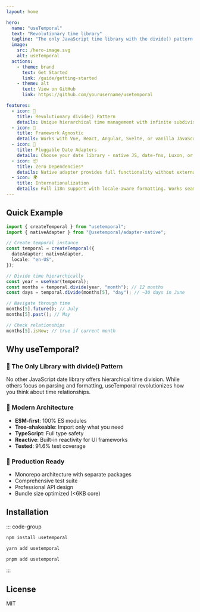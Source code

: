 ```yaml
---
layout: home

hero:
  name: "useTemporal"
  text: "Revolutionary time library"
  tagline: "The only JavaScript time library with the divide() pattern for infinite hierarchical time subdivision"
  image:
    src: /hero-image.svg
    alt: useTemporal
  actions:
    - theme: brand
      text: Get Started
      link: /guide/getting-started
    - theme: alt
      text: View on GitHub
      link: https://github.com/yourusername/usetemporal

features:
  - icon: 🔄
    title: Revolutionary divide() Pattern
    details: Unique hierarchical time management with infinite subdivision. Divide years into months, months into days, days into hours - all perfectly synchronized.
  - icon: 🎯
    title: Framework Agnostic
    details: Works with Vue, React, Angular, Svelte, or vanilla JavaScript. Built on @vue/reactivity for universal reactive primitives.
  - icon: 🔌
    title: Pluggable Date Adapters
    details: Choose your date library - native JS, date-fns, Luxon, or Temporal API. Auto-detection with zero-config fallback.
  - icon: 📦
    title: Zero Dependencies*
    details: Native adapter provides full functionality without external dependencies. Add adapters only when needed.
  - icon: 🌍
    title: Internationalization
    details: Full i18n support with locale-aware formatting. Works seamlessly with Intl.DateTimeFormat.
---
```


## Quick Example

```typescript
import { createTemporal } from "usetemporal";
import { nativeAdapter } from "@usetemporal/adapter-native";

// Create temporal instance
const temporal = createTemporal({
  dateAdapter: nativeAdapter,
  locale: "en-US",
});

// Divide time hierarchically
const year = useYear(temporal);
const months = temporal.divide(year, "month"); // 12 months
const days = temporal.divide(months[5], "day"); // ~30 days in June

// Navigate through time
months[5].future(); // July
months[5].past(); // May

// Check relationships
months[5].isNow; // true if current month
```

## Why useTemporal?

### 🎯 The Only Library with divide() Pattern

No other JavaScript date library offers hierarchical time division. While others focus on parsing and formatting, useTemporal revolutionizes how you think about time relationships.

### 🚀 Modern Architecture

- **ESM-first**: 100% ES modules
- **Tree-shakeable**: Import only what you need
- **TypeScript**: Full type safety
- **Reactive**: Built-in reactivity for UI frameworks
- **Tested**: 91.6% test coverage

### 🔧 Production Ready

- Monorepo architecture with separate packages
- Comprehensive test suite
- Professional API design
- Bundle size optimized (<6KB core)

## Installation

::: code-group

```bash [npm]
npm install usetemporal
```

```bash [yarn]
yarn add usetemporal
```

```bash [pnpm]
pnpm add usetemporal
```

:::

## License

MIT
